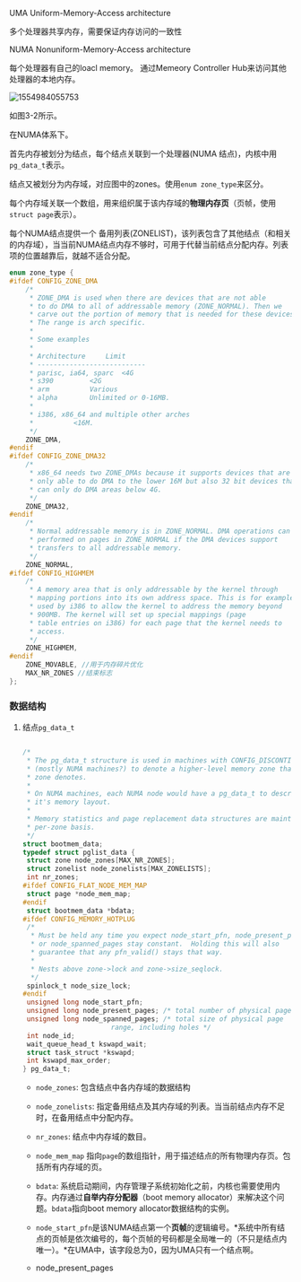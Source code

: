 UMA Uniform-Memory-Access  architecture  

多个处理器共享内存，需要保证内存访问的一致性

NUMA Nonuniform-Memory-Access architecture

每个处理器有自己的loacl memory。 通过Memeory Controller Hub来访问其他处理器的本地内存。



![1554984055753](images/1554984055753.png)

如图3-2所示。

在NUMA体系下。

首先内存被划分为结点，每个结点关联到一个处理器(NUMA 结点)，内核中用`pg_data_t`表示。

结点又被划分为内存域，对应图中的zones。使用`enum zone_type`来区分。

每个内存域关联一个数组，用来组织属于该内存域的**物理内存页**（页帧，使用 `struct page`表示）。

每个NUMA结点提供一个 备用列表(ZONELIST)，该列表包含了其他结点（和相关的内存域），当当前NUMA结点内存不够时，可用于代替当前结点分配内存。列表项的位置越靠后，就越不适合分配。



```c
enum zone_type {
#ifdef CONFIG_ZONE_DMA
	/*
	 * ZONE_DMA is used when there are devices that are not able
	 * to do DMA to all of addressable memory (ZONE_NORMAL). Then we
	 * carve out the portion of memory that is needed for these devices.
	 * The range is arch specific.
	 *
	 * Some examples
	 *
	 * Architecture		Limit
	 * ---------------------------
	 * parisc, ia64, sparc	<4G
	 * s390			<2G
	 * arm			Various
	 * alpha		Unlimited or 0-16MB.
	 *
	 * i386, x86_64 and multiple other arches
	 * 			<16M.
	 */
	ZONE_DMA,
#endif
#ifdef CONFIG_ZONE_DMA32
	/*
	 * x86_64 needs two ZONE_DMAs because it supports devices that are
	 * only able to do DMA to the lower 16M but also 32 bit devices that
	 * can only do DMA areas below 4G.
	 */
	ZONE_DMA32,
#endif
	/*
	 * Normal addressable memory is in ZONE_NORMAL. DMA operations can be
	 * performed on pages in ZONE_NORMAL if the DMA devices support
	 * transfers to all addressable memory.
	 */
	ZONE_NORMAL,
#ifdef CONFIG_HIGHMEM
	/*
	 * A memory area that is only addressable by the kernel through
	 * mapping portions into its own address space. This is for example
	 * used by i386 to allow the kernel to address the memory beyond
	 * 900MB. The kernel will set up special mappings (page
	 * table entries on i386) for each page that the kernel needs to
	 * access.
	 */
	ZONE_HIGHMEM,
#endif
	ZONE_MOVABLE, //用于内存碎片优化
	MAX_NR_ZONES //结束标志
};

```





### 数据结构

1. 结点`pg_data_t`

   ```c
   
   /*
    * The pg_data_t structure is used in machines with CONFIG_DISCONTIGMEM
    * (mostly NUMA machines?) to denote a higher-level memory zone than the
    * zone denotes.
    *
    * On NUMA machines, each NUMA node would have a pg_data_t to describe
    * it's memory layout.
    *
    * Memory statistics and page replacement data structures are maintained on a
    * per-zone basis.
    */
   struct bootmem_data;
   typedef struct pglist_data {
   	struct zone node_zones[MAX_NR_ZONES];
   	struct zonelist node_zonelists[MAX_ZONELISTS];
   	int nr_zones;
   #ifdef CONFIG_FLAT_NODE_MEM_MAP
   	struct page *node_mem_map;
   #endif
   	struct bootmem_data *bdata;
   #ifdef CONFIG_MEMORY_HOTPLUG
   	/*
   	 * Must be held any time you expect node_start_pfn, node_present_pages
   	 * or node_spanned_pages stay constant.  Holding this will also
   	 * guarantee that any pfn_valid() stays that way.
   	 *
   	 * Nests above zone->lock and zone->size_seqlock.
   	 */
   	spinlock_t node_size_lock;
   #endif
   	unsigned long node_start_pfn;
   	unsigned long node_present_pages; /* total number of physical pages */
   	unsigned long node_spanned_pages; /* total size of physical page
   					     range, including holes */
   	int node_id;
   	wait_queue_head_t kswapd_wait;
   	struct task_struct *kswapd;
   	int kswapd_max_order;
   } pg_data_t;
   ```

   - `node_zones`: 包含结点中各内存域的数据结构

   - `node_zonelists`: 指定备用结点及其内存域的列表。当当前结点内存不足时，在备用结点中分配内存。

   - `nr_zones`: 结点中内存域的数目。

   - `node_mem_map` 指向`page`的数组指针，用于描述结点的所有物理内存页。包括所有内存域的页。

   - `bdata`: 系统启动期间，内存管理子系统初始化之前，内核也需要使用内存。内存通过**自举内存分配器**（boot memory allocator）来解决这个问题。`bdata`指向boot memory allocator数据结构的实例。

   - `node_start_pfn`是该NUMA结点第一个**页帧**的逻辑编号。*系统中所有结点的页帧是依次编号的，每个页帧的号码都是全局唯一的（不只是结点内唯一）。*在UMA中，该字段总为0，因为UMA只有一个结点啊。

   - node_present_pages

     
